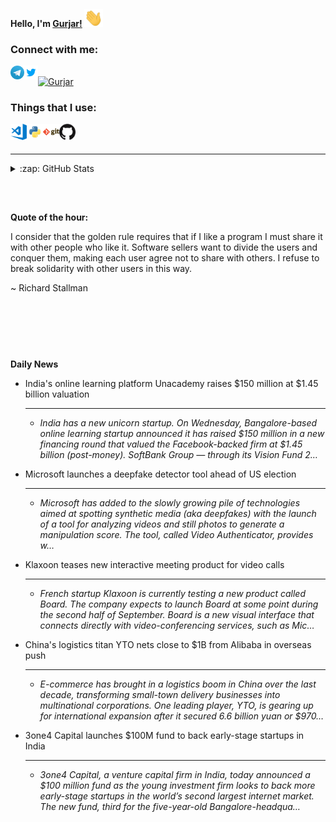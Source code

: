 #### Hello, I'm [Gurjar!](https://GurjarKing.github.io) <img src="https://raw.githubusercontent.com/ABSphreak/ABSphreak/master/gifs/Hi.gif" width="30px"></h2>


### Connect with me:

[<img align="left" alt="Gurjar | Telegram" width="22px" src="https://raw.githubusercontent.com/github/explore/80688e429a7d4ef2fca1e82350fe8e3517d3494d/topics/telegram/telegram.png" />][Telegram]
[<img align="left" alt="Gurjar | Twitter" width="22px" src="https://raw.githubusercontent.com/github/explore/80688e429a7d4ef2fca1e82350fe8e3517d3494d/topics/twitter/twitter.png" />][Twitter]

<br > <a href="https://github.com/GurjarKing"><img src="https://komarev.com/ghpvc/?username=GurjarKing" alt="Gurjar" /></a> <br />

<!-- <br >

![](https://visitor-badge.glitch.me/badge?page_id=GurjarKing)

<br /> -->

### Things that I use:

[<img align="left" alt="Visual Studio Code" width="26px" src="https://raw.githubusercontent.com/github/explore/80688e429a7d4ef2fca1e82350fe8e3517d3494d/topics/visual-studio-code/visual-studio-code.png" />][VSCode]
[<img align="left" alt="Python" width="26px" src="https://raw.githubusercontent.com/github/explore/80688e429a7d4ef2fca1e82350fe8e3517d3494d/topics/python/python.png" />][Python]
[<img align="left" alt="Git" width="26px" src="https://raw.githubusercontent.com/github/explore/80688e429a7d4ef2fca1e82350fe8e3517d3494d/topics/git/git.png" />][Git]
[<img align="left" alt="GitHub" width="26px" src="https://raw.githubusercontent.com/github/explore/78df643247d429f6cc873026c0622819ad797942/topics/github/github.png" />][Github]

<br />
<br />

---
<details>
  <summary>:zap: GitHub Stats</summary>

<img align="left" alt="Gurjar's Github Stats" src="https://github-readme-stats.vercel.app/api?username=GurjarKing&show_icons=true&hide_border=true&count_private=true&include_all_commit=true&theme=algolia" />

</details>

<!-- ### 🔔 My latest tweet
<a href="https://twitter.com/Gurjar_King43" target="_blank">
	<img src="https://github.com/GurjarKing/GurjarKing/raw/master/tweet.png" width="70%" align="center" alt="Click to view on Twitter" title="My latest tweet, as an image"/>
</a> -->
<br>

<pre>

</pre>

**Quote of the hour:**

I consider that the golden rule requires that if I like a program I must share it with other people who like it. Software sellers want to divide the users and conquer them, making each user agree not to share with others. I refuse to break solidarity with other users in this way.

~ Richard Stallman
<pre>

</pre>
<br>
<pre>


</pre>
<strong>Daily News</strong>
  
  - India's online learning platform Unacademy raises $150 million at $1.45 billion valuation
     <hr/>
     
      - *India has a new unicorn startup. On Wednesday, Bangalore-based online learning startup announced it has raised $150 million in a new financing round that valued the Facebook-backed firm at $1.45 billion (post-money). SoftBank Group — through its Vision Fund 2…*
     
  - Microsoft launches a deepfake detector tool ahead of US election
      <hr/>
      
      - *Microsoft has added to the slowly growing pile of technologies aimed at spotting synthetic media (aka deepfakes) with the launch of a tool for analyzing videos and still photos to generate a manipulation score. The tool, called Video Authenticator, provides w…*
      
  - Klaxoon teases new interactive meeting product for video calls
      <hr/>
      
      - *French startup Klaxoon is currently testing a new product called Board. The company expects to launch Board at some point during the second half of September. Board is a new visual interface that connects directly with video-conferencing services, such as Mic…*
      
  - China's logistics titan YTO nets close to $1B from Alibaba in overseas push
      <hr/>
      
      - *E-commerce has brought in a logistics boom in China over the last decade, transforming small-town delivery businesses into multinational corporations. One leading player, YTO, is gearing up for international expansion after it secured 6.6 billion yuan or $970…*
       
  - 3one4 Capital launches $100M fund to back early-stage startups in India
      <hr/>
       
       - *3one4 Capital, a venture capital firm in India, today announced a $100 million fund as the young investment firm looks to back more early-stage startups in the world’s second largest internet market. The new fund, third for the five-year-old Bangalore-headqua…*
      

<br />

[VSCode]: https://code.visualstudio.com/
[Python]: https://www.python.org/
[Git]: https://git-scm.com/
[Github]: https://github.com/
[Telegram]: https://t.me/Gurjar_King/
[Twitter]: https://twitter.com/Gurjar_King43/
